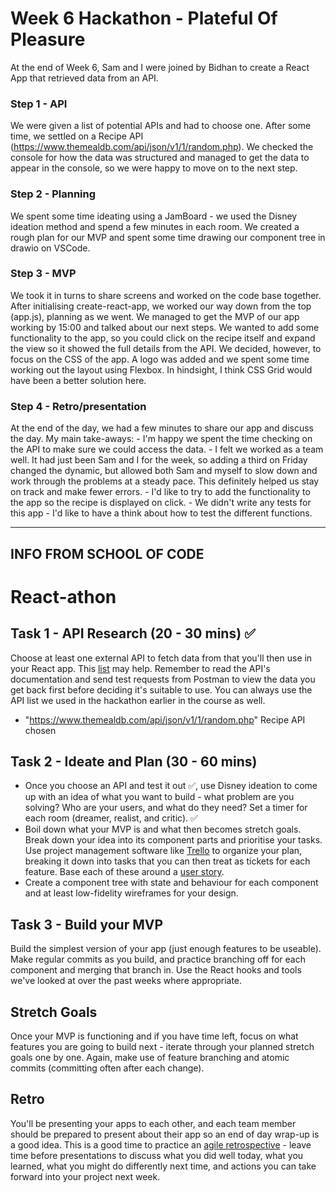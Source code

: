 # Week 6 Hackathon - Plateful Of Pleasure

At the end of Week 6, Sam and I were joined by Bidhan to create a React App that retrieved data from an API. 

### Step 1 - API
We were given a list of potential APIs and had to choose one.
After some time, we settled on a Recipe API (https://www.themealdb.com/api/json/v1/1/random.php).
We checked the console for how the data was structured and managed to get the data to appear in the console, so we were happy to move on to the next step.

### Step 2 - Planning
We spent some time ideating using a JamBoard - we used the Disney ideation method and spend a few minutes in each room.
We created a rough plan for our MVP and spent some time drawing our component tree in drawio on VSCode.

### Step 3 - MVP
We took it in turns to share screens and worked on the code base together. After initialising create-react-app, we worked our way down from the top (app.js), planning as we went.
We managed to get the MVP of our app working by 15:00 and talked about our next steps.
We wanted to add some functionality to the app, so you could click on the recipe itself and expand the view so it showed the full details from the API.
We decided, however, to focus on the CSS of the app. A logo was added and we spent some time working out the layout using Flexbox. In hindsight, I think CSS Grid would have been a better solution here.

### Step 4 - Retro/presentation
At the end of the day, we had a few minutes to share our app and discuss the day.
My main take-aways:
    - I'm happy we spent the time checking on the API to make sure we could access the data.
    - I felt we worked as a team well. It had just been Sam and I for the week, so adding a third on Friday changed the dynamic, but allowed both Sam and myself to slow down and work through the problems at a steady pace. This definitely helped us stay on track and make fewer errors.
    - I'd like to try to add the functionality to the app so the recipe is displayed on click.
    - We didn't write any tests for this app 
      - I'd like to have a think about how to test the different functions.


____
## INFO FROM SCHOOL OF CODE

# React-athon

## Task 1 - API Research (20 - 30 mins) ✅

Choose at least one external API to fetch data from that you'll then use in your React app. This [list](https://apilist.fun) may help. Remember to read the API's documentation and send test requests from Postman to view the data you get back first before deciding it's suitable to use. You can always use the API list we used in the hackathon earlier in the course as well.


- "https://www.themealdb.com/api/json/v1/1/random.php" Recipe API chosen
## Task 2 - Ideate and Plan (30 - 60 mins)

- Once you choose an API and test it out ✅, use Disney ideation to come up with an idea of what you want to build - what problem are you solving? Who are your users, and what do they need? Set a timer for each room (dreamer, realist, and critic). ✅
- Boil down what your MVP is and what then becomes stretch goals. Break down your idea into its component parts and prioritise your tasks. Use project management software like [Trello](https://trello.com/en) to organize your plan, breaking it down into tasks that you can then treat as tickets for each feature. Base each of these around a [user story](https://www.atlassian.com/agile/project-management/user-stories).
- Create a component tree with state and behaviour for each component and at least low-fidelity wireframes for your design.

## Task 3 - Build your MVP

Build the simplest version of your app (just enough features to be useable). Make regular commits as you build, and practice branching off for each component and merging that branch in. Use the React hooks and tools we've looked at over the past weeks where appropriate.

## Stretch Goals

Once your MVP is functioning and if you have time left, focus on what features you are going to build next - iterate through your planned stretch goals one by one. Again, make use of feature branching and atomic commits (committing often after each change).

## Retro

You'll be presenting your apps to each other, and each team member should be prepared to present about their app so an end of day wrap-up is a good idea. This is a good time to practice an [agile retrospective](https://www.atlassian.com/team-playbook/plays/retrospective) - leave time before presentations to discuss what you did well today, what you learned, what you might do differently next time, and actions you can take forward into your project next week.
